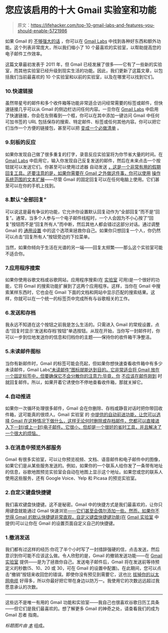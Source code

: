 # 您应该启用的十大 Gmail 实验室和功能

> 原文：<https://lifehacker.com/top-10-gmail-labs-and-features-you-should-enable-5721986>

如果 Gmail 的 [不够强大的话](https://lifehacker.com/master-the-new-gmail-with-these-tips-shortcuts-and-ad-5861810) ，你可以在 [Gmail Labs](http://lifehacker.com/tag/gmaillabs/) 中找到各种好东西和额外功能。这个列表非常庞大，所以我们缩小了 10 个最喜欢的实验室，以帮助提高您的电子邮件工作效率。



这篇文章最初发表于 2011 年，但 Gmail 已经发展了很多——它有了一些新的实验室，而其他实验室已经升级到现实生活的功能。因此，我们更新了这篇文章，以包括我们当前最喜欢的 10 个实验室和以前的实验室，以及在哪里可以找到它们。

### 10.快速链接

虽然带星号的邮件和多个收件箱等功能非常适合访问经常需要的标签或邮件，但快速链接几乎可以从 Gmail 的侧边栏访问任何内容。一旦你在 [Gmail Labs](https://mail.google.com/mail/u/0/?ui=2&shva=1#settings/labs) 中启用了快速链接，你会在左侧看到一个框，你可以在其中添加一键访问 Gmail 中任何可加书签的 URL 包括保存的搜索、特定邮件、标签或任何其他内容。你可以把它们当作一个方便的链接包，甚至可以把 [变成一个必做清单](https://lifehacker.com/gmail-superstars-and-quick-links-make-a-killer-to-do-li-400622) 。

### 9.刻板的反应

如果你发现自己做了很多重复的打字，录音反应实验室将为你节省大量的时间。在 [Gmail Labs](https://mail.google.com/mail/u/0/?ui=2&shva=1#settings/labs) 中启用它，输入你发现自己反复发送的邮件，然后在未来点击一个按钮就可以发送它们。你甚至可以使用过滤器 自动发送 [，这是一个非常有用的假期回复工具。还要注意的是，如果你需要在 Gmail 之外做这件事，你可以使用](http://lifehacker.com/use-gmails-canned-responses-for-smarter-autoresponders-5165371) [操作系统范围的文本扩展](http://lifehacker.com/how-to-use-text-expansion-to-save-yourself-hours-of-typ-5611210)——尽管 Gmail 的固定回复可以在任何电脑上使用。它们甚至可以在你的手机上找到。

### 8.默认“全部回复”

可以说这是最有争议的功能，它允许你设置默认回复动作为“全部回复”而不是“回复”。通常，当多个人参与一个电子邮件线程时，一个人会因为不小心按了“回复”按钮而不是“回复所有人”而中断，然后其他人都会错过这部分对话。通过调整 Gmail 的 [通用设置](https://mail.google.com/mail/u/0/?ui=2&shva=1#settings) 中的这个选项来拯救你自己。如果你只想回复一个人，你仍然可以点击“回复所有人”按钮旁边的下拉菜单。

当然，如果你倾向于生活在光谱的另一端——回复太频繁——那么这个实验室可能不适合你。

### 7.应用程序搜索

如果你使用谷歌文档或谷歌网站，应用程序搜索(在 [实验室](https://mail.google.com/mail/u/0/?ui=2&shva=1#settings/labs) 可用)是一个很好的功能，它将 Gmail 的搜索功能扩展到了这两个应用程序。这样，当你在 Gmail 中搜索某样东西时，它也会在 Gmail 下面的文档和网站中显示匹配的搜索结果。这样，你就可以在一个统一的标签页中完成所有与谷歌相关的工作。

### 6.发送和存档

我永远不知道在这个按钮之前我是怎么生活的。只需进入 Gmail 的常规设置，点击“回复时显示‘发送和存档’按钮”单选按钮。从现在开始，当你写一封邮件时，你可以一步到位地发送你的信息和归档你的主题——保持你的收件箱干净整洁。

### 5.未读邮件图标

当你有新邮件时，Gmail 的标签可能会亮起，但如果你想快速查看收件箱中有多少未读邮件，Gmail Labs[“未读邮件”图标就能达到目的。它非常适合将 Gmail 放在一个固定标签中，但要确保它不会分散你的注意力:毕竟，你](https://mail.google.com/mail/u/0/?ui=2&shva=1#settings/labs) [不应该在邮件刚到](http://lifehacker.com/assign-email-a-15-minute-minimum-to-avoid-unnecessary-c-30865370) 时就回复邮件。所以，如果开着它诱使你不停地查看收件箱，那就关掉它。

### 4.自动推进

如果你一次循环处理很多邮件，Gmail 会在你删除、存档或静音对话时把你带回收件箱，这可能真的很烦人。Gmail 实验室 的 [中提供的自动前进功能，让您可以选择 Gmail 在这种情况下做什么，这样无论何时删除或存档邮件，您都可以直接进入下一封(或上一封)电子邮件。它很小，但却是一个很好的省时工具，并且解决了一个很大的烦恼。](https://mail.google.com/mail/u/0/#settings/labs)

### 3.在消息中预览外部服务

Gmail 有很多实验室，可以让你预览视频、文档、语音邮件和电子邮件中的图像，如果它们是从某些服务发送的。例如，如果你的一个联系人给你发了一条带有地址的信息，谷歌地图预览实验室会自动在地图上显示这个地址。如果您或您的联系人使用这些服务，还有 Google Voice、Yelp 和 Picasa 的预览实验室。

### 2.自定义键盘快捷键

我们喜欢键盘快捷键。这不是秘密。Gmail 中的快捷方式是我们最喜欢的，让你只用键盘就能通过 Gmail 快速浏览[——它们甚至会偶尔添加一些。然而，如果你不觉得 Gmail 的默认快捷键非常直观，自定义键盘快捷键功能(在](https://lifehacker.com/master-the-new-gmail-with-these-tips-shortcuts-and-ad-5861810) [Gmail 实验室](https://mail.google.com/mail/u/0/#settings/labs) 中提供)可以让你在 Gmail 的设置页面自定义自己的快捷键。

### 1.撤消发送

我们都有过这样的经历:你花了半个小时写了一封措辞强硬的信，点击发送，然后意识到你可能不应该这么做。令人欣慰的是，Gmail 的撤销发送功能——在 [Gmail 实验室](https://mail.google.com/mail/u/0/?ui=2&shva=1#settings/labs) 提供——是为了拯救你自己。发送电子邮件后，Gmail 将在发送前等待预定义的秒数(5、10、20 或 30，可在 Gmail 的设置中配置)。在此期间，您可以点击“撤销”按钮来收回您的错误。即使你没有预见到需要它，这也比 [拔掉你的以太网电缆](http://lifehacker.com/cancel-sending-emails-by-quickly-pulling-out-your-ether-5699533) 好得多，所以你最好把它带在身边以防万一。我使用它的次数远远超过我愿意承认的次数。

* * *

这些远不是唯一有用的 Gmail 功能和实验室——我自己也很喜欢谷歌日历工具条——但它们是我们最喜欢的。想了解更多 Gmail 的神奇之处，请查看我们的成为 Gmail 忍者 指南。

*标题图片由* [*本*](http://benkrebs.com/motion) 组成。